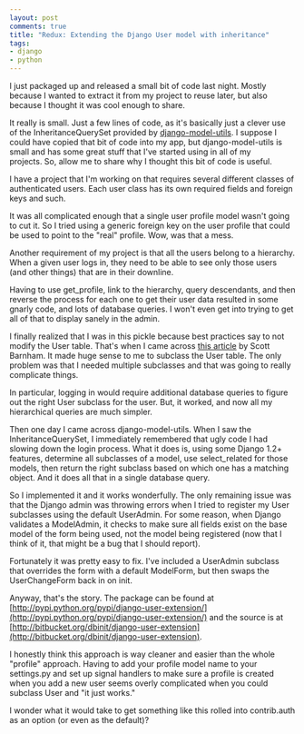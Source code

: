 ```yaml
---
layout: post
comments: true
title: "Redux: Extending the Django User model with inheritance"
tags:
- django
- python
---
```

I just packaged up and released a small bit of code last night. Mostly because
I wanted to extract it from my project to reuse later, but also because I
thought it was cool enough to share.

It really is small. Just a few lines of code, as it's basically just a clever
use of the InheritanceQuerySet provided by
[django-model-utils](http://bitbucket.org/carljm/django-model-utils/). I
suppose I could have copied that bit of code into my app, but
django-model-utils is small and has some great stuff that I've started using
in all of my projects. So, allow me to share why I thought this bit of code is
useful.

I have a project that I'm working on that requires several different classes
of authenticated users. Each user class has its own required fields and
foreign keys and such.

It was all complicated enough that a single user profile model wasn't going to
cut it. So I tried using a generic foreign key on the user profile that could
be used to point to the "real" profile. Wow, was that a mess.

Another requirement of my project is that all the users belong to a hierarchy.
When a given user logs in, they need to be able to see only those users (and
other things) that are in their downline.

Having to use get_profile, link to the hierarchy, query descendants, and then
reverse the process for each one to get their user data resulted in some
gnarly code, and lots of database queries. I won't even get into trying to get
all of that to display sanely in the admin.

I finally realized that I was in this pickle because best practices say to not
modify the User table. That's when I came across
[this article](http://scottbarnham.com/blog/2008/08/21/extending-the-django-user-model-with-inheritance/)
by Scott Barnham. It made huge sense to me to subclass the User table. The
only problem was that I needed multiple subclasses and that was going to
really complicate things.

In particular, logging in would require additional database queries to figure
out the right User subclass for the user. But, it worked, and now all my
hierarchical queries are much simpler.

Then one day I came across django-model-utils. When I saw the
InheritanceQuerySet, I immediately remembered that ugly code I had slowing
down the login process. What it does is, using some Django 1.2+ features,
determine all subclasses of a model, use select_related for those models, then
return the right subclass based on which one has a matching object. And it
does all that in a single database query.

So I implemented it and it works wonderfully. The only remaining issue was
that the Django admin was throwing errors when I tried to register my User
subclasses using the default UserAdmin. For some reason, when Django validates
a ModelAdmin, it checks to make sure all fields exist on the base model of the
form being used, not the model being registered (now that I think of it, that
might be a bug that I should report).

Fortunately it was pretty easy to fix. I've included a UserAdmin subclass that
overrides the form with a default ModelForm, but then swaps the UserChangeForm
back in on init.

Anyway, that's the story. The package can be found at
[http://pypi.python.org/pypi/django-user-extension/](http://pypi.python.org/pypi/django-user-extension/)
and the source is at
[http://bitbucket.org/dbinit/django-user-extension](http://bitbucket.org/dbinit/django-user-extension).

I honestly think this approach is way cleaner and easier than the whole
"profile" approach. Having to add your profile model name to your settings.py
and set up signal handlers to make sure a profile is created when you add a
new user seems overly complicated when you could subclass User and "it just
works."

I wonder what it would take to get something like this rolled into
contrib.auth as an option (or even as the default)?

